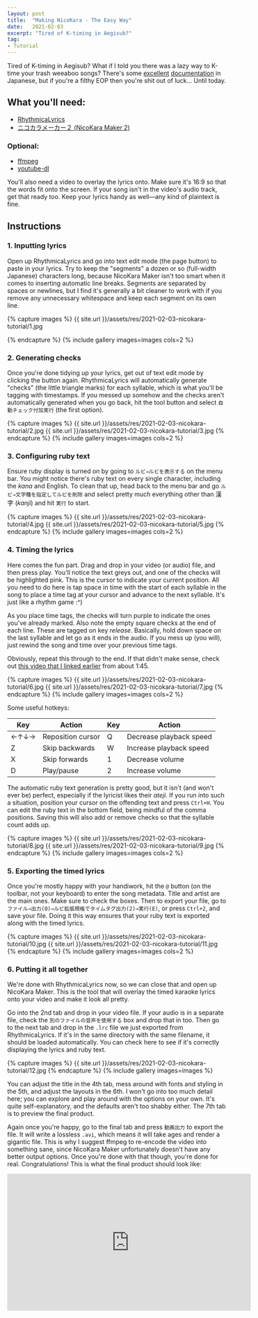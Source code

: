 ```yaml
---
layout: post
title:  "Making NicoKara - The Easy Way"
date:   2021-02-03
excerpt: "Tired of K-timing in Aegisub?"
tag:
- Tutorial
---
```


Tired of K-timing in Aegisub? What if I told you there was a lazy way to K-time your trash weeaboo songs? There's some [excellent](https://www.nicovideo.jp/watch/sm16623246) [documentation](https://shinta0806be.ldblog.jp/tag/ニコカラメーカー2) in Japanese, but if you're a filthy EOP then you're shit out of luck... Until today.

## What you'll need:
* [RhythmicaLyrics](http://suwa.pupu.jp/RhythmicaLyrics.html)
* [ニコカラメーカー２ (NicoKara Maker 2)](https://shinta.coresv.com/software/nicokaramaker2-jpn/)

### Optional:
* [ffmpeg](https://github.com/FFmpeg/FFmpeg)
* [youtube-dl](https://github.com/ytdl-org/youtube-dl)

You'll also need a video to overlay the lyrics onto. Make sure it's 16:9 so that the words fit onto the screen. If your song isn't in the video's audio track, get that ready too. Keep your lyrics handy as well—any kind of plaintext is fine.

## Instructions

### 1. Inputting lyrics

Open up RhythmicaLyrics and go into text edit mode (the page button) to paste in your lyrics. Try to keep the "segments" a dozen or so (full-width Japanese) characters long, because NicoKara Maker isn't too smart when it comes to inserting automatic line breaks. Segments are separated by spaces or newlines, but I find it's generally a bit cleaner to work with if you remove any unnecessary whitespace and keep each segment on its own line.

{% capture images %}
    {{ site.url }}/assets/res/2021-02-03-nicokara-tutorial/1.jpg

{% endcapture %}
{% include gallery images=images cols=2 %}

### 2. Generating checks

Once you're done tidying up your lyrics, get out of text edit mode by clicking the button again. RhythmicaLyrics will automatically generate "checks" (the little triangle marks) for each syllable, which is what you'll be tagging with timestamps. If you messed up somehow and the checks aren't automatically generated when you go back, hit the tool button and select `自動チェック付加実行` (the first option).

{% capture images %}
    {{ site.url }}/assets/res/2021-02-03-nicokara-tutorial/2.jpg
    {{ site.url }}/assets/res/2021-02-03-nicokara-tutorial/3.jpg
{% endcapture %}
{% include gallery images=images cols=2 %}

### 3. Configuring ruby text

Ensure ruby display is turned on by going to `ルビ→ルビを表示する` on the menu bar. You might notice there's ruby text on every single character, including the _kana_ and English. To clean that up, head back to the menu bar and go `ルビ→文字種を指定してルビを削除` and select pretty much everything other than 漢字 (_kanji_) and hit `実行` to start.

{% capture images %}
    {{ site.url }}/assets/res/2021-02-03-nicokara-tutorial/4.jpg
    {{ site.url }}/assets/res/2021-02-03-nicokara-tutorial/5.jpg
{% endcapture %}
{% include gallery images=images cols=2 %}

### 4. Timing the lyrics

Here comes the fun part. Drag and drop in your video (or audio) file, and then press play. You'll notice the text greys out, and one of the checks will be highlighted pink. This is the cursor to indicate your current position. All you need to do here is tap space in time with the start of each syllable in the song to place a time tag at your cursor and advance to the next syllable. It's just like a rhythm game :^)

As you place time tags, the checks will turn purple to indicate the ones you've already marked. Also note the empty square checks at the end of each line. These are tagged on key _release_. Basically, hold down space on the last syllable and let go as it ends in the audio. If you mess up (you will), just rewind the song and time over your previous time tags. 

Obviously, repeat this through to the end. If that didn't make sense, check out [this video that I linked earlier](https://www.nicovideo.jp/watch/sm16623246) from about 1:45.

{% capture images %}
    {{ site.url }}/assets/res/2021-02-03-nicokara-tutorial/6.jpg
    {{ site.url }}/assets/res/2021-02-03-nicokara-tutorial/7.jpg
{% endcapture %}
{% include gallery images=images cols=2 %}

Some useful hotkeys:

| Key  | Action            | Key  | Action                  |
|------|-------------------|------|-------------------------|
| ←↑↓→ | Reposition cursor | Q    | Decrease playback speed |
| Z    | Skip backwards    | W    | Increase playback speed |
| X    | Skip forwards     | 1    | Decrease volume         |
| D    | Play/pause        | 2    | Increase volume         |

The automatic ruby text generation is pretty good, but it isn't (and won't ever be) perfect, especially if the lyricist likes their _ateji_. If you run into such a situation, position your cursor on the offending text and press `Ctrl+H`. You can edit the ruby text in the bottom field, being mindful of the comma positions. Saving this will also add or remove checks so that the syllable count adds up.

{% capture images %}
    {{ site.url }}/assets/res/2021-02-03-nicokara-tutorial/8.jpg
    {{ site.url }}/assets/res/2021-02-03-nicokara-tutorial/9.jpg
{% endcapture %}
{% include gallery images=images cols=2 %}

### 5. Exporting the timed lyrics

Once you're mostly happy with your handiwork, hit the `@` button (on the toolbar, not your keyboard) to enter the song metadata. Title and artist are the main ones. Make sure to check the boxes. Then to export your file, go to `ファイル→出力(O)→ルビ拡張規格でタイムタグ出力(2)→実行(E)`, or press `Ctrl+2`, and save your file. Doing it this way ensures that your ruby text is exported along with the timed lyrics.

{% capture images %}
    {{ site.url }}/assets/res/2021-02-03-nicokara-tutorial/10.jpg
    {{ site.url }}/assets/res/2021-02-03-nicokara-tutorial/11.jpg
{% endcapture %}
{% include gallery images=images cols=2 %}

### 6. Putting it all together

We're done with RhythmicaLyrics now, so we can close that and open up NicoKara Maker. This is the tool that will overlay the timed karaoke lyrics onto your video and make it look all pretty.

Go into the 2nd tab and drop in your video file. If your audio is in a separate file, check the `別のファイルの音声を使用する` box and drop that in too. Then go to the next tab and drop in the `.lrc` file we just exported from RhythmicaLyrics. If it's in the same directory with the same filename, it should be loaded automatically. You can check here to see if it's correctly displaying the lyrics and ruby text.

{% capture images %}
    {{ site.url }}/assets/res/2021-02-03-nicokara-tutorial/12.jpg
{% endcapture %}
{% include gallery images=images %}

You can adjust the title in the 4th tab, mess around with fonts and styling in the 5th, and adjust the layouts in the 6th. I won't go into too much detail here; you can explore and play around with the options on your own. It's quite self-explanatory, and the defaults aren't too shabby either. The 7th tab is to preview the final product.

Again once you're happy, go to the final tab and press `動画出力` to export the file. It will write a lossless `.avi`, which means it will take ages and render a gigantic file. This is why I suggest ffmpeg to re-encode the video into something sane, since NicoKara Maker unfortunately doesn't have any better output options. Once you're done with that though, you're done for real. Congratulations! This is what the final product should look like:

<iframe width="560" height="315" src="https://www.youtube.com/embed/PjpVyoGqVhA" frameborder="0" allow="accelerometer; autoplay; clipboard-write; encrypted-media; gyroscope; picture-in-picture" allowfullscreen></iframe>
